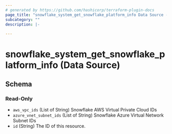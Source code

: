 ```yaml
---
# generated by https://github.com/hashicorp/terraform-plugin-docs
page_title: "snowflake_system_get_snowflake_platform_info Data Source - terraform-provider-snowflake"
subcategory: ""
description: |-
  
---
```


# snowflake_system_get_snowflake_platform_info (Data Source)





<!-- schema generated by tfplugindocs -->
## Schema

### Read-Only

- `aws_vpc_ids` (List of String) Snowflake AWS Virtual Private Cloud IDs
- `azure_vnet_subnet_ids` (List of String) Snowflake Azure Virtual Network Subnet IDs
- `id` (String) The ID of this resource.


